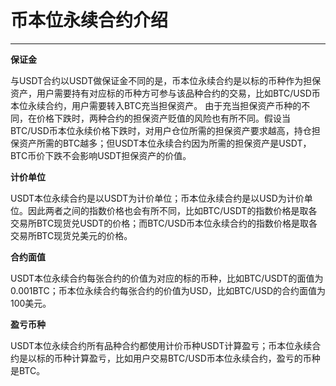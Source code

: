 # 币本位永续合约介绍

------

**保证金**

与USDT合约以USDT做保证金不同的是，币本位永续合约是以标的币种作为担保资产，用户需要持有对应标的币种方可参与该品种合约的交易，比如BTC/USD币本位永续合约，用户需要转入BTC充当担保资产。 由于充当担保资产币种的不同，在价格下跌时，两种合约的担保资产贬值的风险也有所不同。假设当BTC/USD币本位永续价格下跌时，对用户仓位所需的担保资产要求越高，持仓担保资产所需的BTC越多；但USDT本位永续合约因为所需的担保资产是USDT，BTC币价下跌不会影响USDT担保资产的价值。

**计价单位**

USDT本位永续合约是以USDT为计价单位；币本位永续合约是以USD为计价单位。因此两者之间的指数价格也会有所不同，比如BTC/USDT的指数价格是取各交易所BTC现货兑USDT的价格；而BTC/USD币本位永续合约的指数价格是取各交易所BTC现货兑美元的价格。

**合约面值**

USDT本位永续合约每张合约的价值为对应的标的币种，比如BTC/USDT的面值为0.001BTC；币本位永续合约每张合约的价值为USD，比如BTC/USD的合约面值为100美元。

**盈亏币种**

USDT本位永续合约所有品种合约都使用计价币种USDT计算盈亏；币本位永续合约是以标的币种计算盈亏，比如用户交易BTC/USD币本位永续合约，盈亏的币种是BTC。